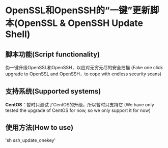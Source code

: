 # OpenSSL和OpenSSH的“一键”更新脚本(OpenSSL & OpenSSH Update Shell) 

## 脚本功能(Script functionality)
伪一键升级OpenSSL和OpenSSH，以应对无穷无尽的安全扫描
(Fake one click upgrade to OpenSSL and OpenSSH，to cope with endless security scans)

## 支持系统(Supported systems)
**CentOS**：暂时只测试了CentOS的升级，所以暂时只支持它
(We have only tested the upgrade of CentOS for now, so we only support it for now)

## 使用方法(How to use)
'sh ssh_update_onekey'
